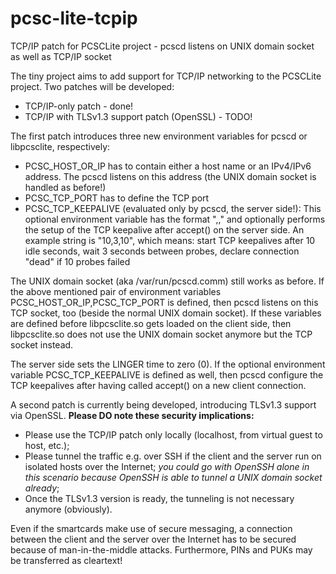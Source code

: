 # pcsc-lite-tcpip
TCP/IP patch for PCSCLite project - pcscd listens on UNIX domain socket as well as TCP/IP socket

The tiny project aims to add support for TCP/IP networking to the PCSCLite project. Two patches will be developed:
* TCP/IP-only patch - done!
* TCP/IP with TLSv1.3 support patch (OpenSSL) - TODO!

The first patch introduces three new environment variables for pcscd or libpcsclite, respectively:
* PCSC_HOST_OR_IP has to contain either a host name or an IPv4/IPv6 address. The pcscd listens on this address (the UNIX domain socket is handled as before!)
* PCSC_TCP_PORT has to define the TCP port
* PCSC_TCP_KEEPALIVE (evaluated only by pcscd, the server side!): This optional environment variable has the format "<idle seconds>,<seconds between probes>,<number of probes before dying>" and optionally performs the setup of the TCP keepalive after accept() on the server side. An example string is "10,3,10", which means: start TCP keepalives after 10 idle seconds, wait 3 seconds between probes, declare connection "dead" if 10 probes failed

The UNIX domain socket (aka /var/run/pcscd.comm) still works as before. If the above mentioned pair of environment variables PCSC_HOST_OR_IP,PCSC_TCP_PORT is defined, then pcscd listens on this TCP socket, too (beside the normal UNIX domain socket). If these variables are defined before libpcsclite.so gets loaded on the client side, then libpcsclite.so does not use the UNIX domain socket anymore but the TCP socket instead.
  
The server side sets the LINGER time to zero (0). If the optional environment variable PCSC_TCP_KEEPALIVE is defined as well, then pcscd configure the TCP keepalives after having called accept() on a new client connection.

A second patch is currently being developed, introducing TLSv1.3 support via OpenSSL. **Please DO note these security implications:**
* Please use the TCP/IP patch only locally (localhost, from virtual guest to host, etc.);
* Please tunnel the traffic e.g. over SSH if the client and the server run on isolated hosts over the Internet; _you could go with OpenSSH alone in this scenario because OpenSSH is able to tunnel a UNIX domain socket already_;
* Once the TLSv1.3 version is ready, the tunneling is not necessary anymore (obviously).
  
Even if the smartcards make use of secure messaging, a connection between the client and the server over the Internet has to be secured because of man-in-the-middle attacks. Furthermore, PINs and PUKs may be transferred as cleartext!
